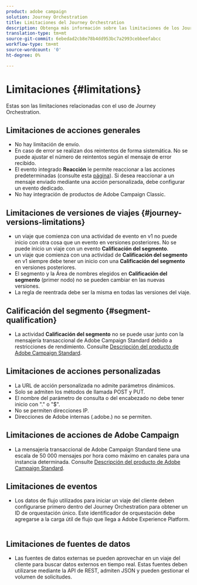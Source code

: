 ```yaml
---
product: adobe campaign
solution: Journey Orchestration
title: Limitaciones del Journey Orchestration
description: Obtenga más información sobre las limitaciones de los Journey Orchestration
translation-type: tm+mt
source-git-commit: 6ebedad2cb8e78b4dd953bc7a2993cebbeefabcc
workflow-type: tm+mt
source-wordcount: '0'
ht-degree: 0%

---
```



# Limitaciones {#limitations}

Estas son las limitaciones relacionadas con el uso de Journey Orchestration.

## Limitaciones de acciones generales

* No hay limitación de envío. 
* En caso de error se realizan dos reintentos de forma sistemática. No se puede ajustar el número de reintentos según el mensaje de error recibido. 
* El evento integrado **Reacción** le permite reaccionar a las acciones predeterminadas (consulte esta [página](../building-journeys/reaction-events.md)). Si desea reaccionar a un mensaje enviado mediante una acción personalizada, debe configurar un evento dedicado. 
* No hay integración de productos de Adobe Campaign Classic.

## Limitaciones de versiones de viajes {#journey-versions-limitations}

* un viaje que comienza con una actividad de evento en v1 no puede inicio con otra cosa que un evento en versiones posteriores. No se puede inicio un viaje con un evento **Calificación del segmento**.
* un viaje que comienza con una actividad de **Calificación del segmento** en v1 siempre debe tener un inicio con una **Calificación del segmento** en versiones posteriores.
* El segmento y la Área de nombres elegidos en **Calificación del segmento** (primer nodo) no se pueden cambiar en las nuevas versiones.
* La regla de reentrada debe ser la misma en todas las versiones del viaje.

## Calificación del segmento {#segment-qualification}

* La actividad **Calificación del segmento** no se puede usar junto con la mensajería transaccional de Adobe Campaign Standard debido a restricciones de rendimiento. Consulte [Descripción del producto de Adobe Campaign Standard](https://helpx.adobe.com/legal/product-descriptions/campaign-standard.html). 
 

## Limitaciones de acciones personalizadas

* La URL de acción personalizada no admite parámetros dinámicos. 
* Solo se admiten los métodos de llamada POST y PUT. 
* El nombre del parámetro de consulta o del encabezado no debe tener inicio con &quot;.&quot; o &quot;$&quot;. 
* No se permiten direcciones IP. 
* Direcciones de Adobe internas (.adobe.) no se permiten.
 

## Limitaciones de acciones de Adobe Campaign

* La mensajería transaccional de Adobe Campaign Standard tiene una escala de 50 000 mensajes por hora como máximo en canales para una instancia determinada. Consulte [Descripción del producto de Adobe Campaign Standard](https://helpx.adobe.com/legal/product-descriptions/campaign-standard.html). 
 

## Limitaciones de eventos

* Los datos de flujo utilizados para iniciar un viaje del cliente deben configurarse primero dentro del Journey Orchestration para obtener un ID de orquestación único. Este identificador de orquestación debe agregarse a la carga útil de flujo que llega a Adobe Experience Platform.
 

## Limitaciones de fuentes de datos

* Las fuentes de datos externas se pueden aprovechar en un viaje del cliente para buscar datos externos en tiempo real. Estas fuentes deben utilizarse mediante la API de REST, admiten JSON y pueden gestionar el volumen de solicitudes.